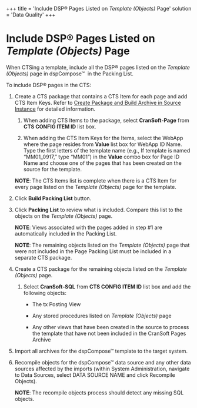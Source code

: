 +++
title = 'Include DSP® Pages Listed on *Template (Objects)* Page'
solution = 'Data Quality'
+++

# Include DSP® Pages Listed on *Template (Objects)* Page

When CTSing a template, include all the DSP® pages listed on the
*Template (Objects)* page in dspCompose™  in the Packing List.

To include DSP® pages in the CTS:

1.  Create a CTS package that contains a CTS Item for each page and add
    CTS Item Keys. Refer to [Create Package and Build Archive in Source
    Instance](../../../Platform/Sys_Admin/Use_Cases/CreatePckgeBuildArcSrceInstance.htm)
    for detailed information.
    
    1.  When adding CTS Items to the package, select **CranSoft-Page**
        from **CTS CONFIG ITEM ID** list box.
    
    2.  When adding the CTS Item Keys for the Items, select the WebApp
        where the page resides from **Value** list box for WebApp ID
        Name. Type the first letters of the template name (e.g., If
        template is named “MM01\_0917,” type “MM01”) in the **Value**
        combo box for Page ID Name and choose one of the pages that has
        been created on the source for the template.
    
    **NOTE**: The CTS Items list is complete when there is a CTS Item
    for every page listed on the *Template (Objects)* page for the
    template.

2.  Click **Build Packing List** button.

3.  Click **Packing List** to review what is included. Compare this list
    to the objects on the *Template (Objects)* page.
    
    **NOTE**: Views associated with the pages added in step \#1 are
    automatically included in the Packing List.
    
    **NOTE**: The remaining objects listed on the *Template (Objects)*
    page that were not included in the Page Packing List must be
    included in a separate CTS package.

4.  Create a CTS package for the remaining objects listed on the
    *Template (Objects)* page.
    
    1.  Select **CranSoft-SQL** from **CTS CONFIG ITEM ID** list box and
        add the following objects:
        
          - The tx Posting View
        
          - Any stored procedures listed on *Template (Objects)* page
        
          - Any other views that have been created in the source to
            process the template that have not been included in the
            CranSoft Pages Archive

5.  Import all archives for the dspCompose™ template to the target
    system.

6.  Recompile objects for the dspCompose™ data source and any other data
    sources affected by the imports (within System Administration,
    navigate to Data Sources, select DATA SOURCE NAME and click
    Recompile Objects).
    
    **NOTE**: The recompile objects process should detect any missing
    SQL objects.
